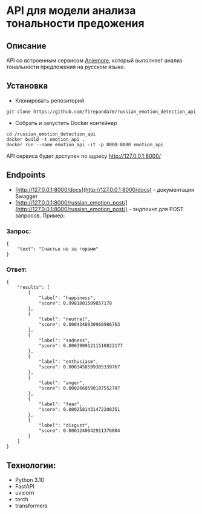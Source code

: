 # API для модели анализа тональности предожения

## Описание
API со встроенным сервисом [Aniemore](https://github.com/aniemore/Aniemore), который выполняет анализ тональности предложения на русском языке.

## Установка

- Клонировать репозиторий
```
git clone https://github.com/firepanda70/russian_emotion_detection_api
```

- Собрать и запустить Docker контейнер 
```
cd /russian_emotion_detection_api
docker build -t emotion_api .
docker run --name emotion_api -it -p 8000:8000 emotion_api 
```

API сервиса будет доступен по адресу http://127.0.0.1:8000/

## Endpoints

- [http://127.0.0.1:8000/docs](http://127.0.0.1:8000/docs) - документация Swagger
- [http://127.0.0.1:8000/russian_emotion_post/](http://127.0.0.1:8000/russian_emotion_post/) - эндпоинт для POST запросов. Пример:

### Запрос: 
```
{
    "text": "Счастье не за горами"
}
```

### Ответ:
```
{
    "results": [
        {
            "label": "happiness",
            "score": 0.9981801509857178
        },
        {
            "label": "neutral",
            "score": 0.0004348930960986763
        },
        {
            "label": "sadness",
            "score": 0.00039091211510822177
        },
        {
            "label": "enthusiasm",
            "score": 0.0003458599385339767
        },
        {
            "label": "anger",
            "score": 0.0002660590107552707
        },
        {
            "label": "fear",
            "score": 0.0002581431472208351
        },
        {
            "label": "disgust",
            "score": 0.0001240042911376804
        }
    ]
}
```
## Технологии:
- Python 3.10
- FastAPI
- uvicorn 
- torch
- transformers
